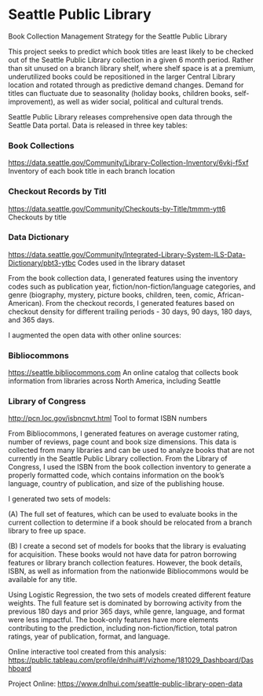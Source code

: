 # Seattle Public Library

Book Collection Management Strategy for the Seattle Public Library

This project seeks to predict which book titles are least likely to be checked out of the Seattle Public Library collection in a given 6 month period. Rather than sit unused on a branch library shelf, where shelf space is at a premium, underutilized books could be repositioned in the larger Central Library location and rotated through as predictive demand changes. Demand for titles can fluctuate due to seasonality (holiday books, children books, self-improvement), as well as wider social, political and cultural trends. 

Seattle Public Library releases comprehensive open data through the Seattle Data portal. Data is released in three key tables:

### Book Collections
https://data.seattle.gov/Community/Library-Collection-Inventory/6vkj-f5xf
Inventory of each book title in each branch location

### Checkout Records by Titl
https://data.seattle.gov/Community/Checkouts-by-Title/tmmm-ytt6
Checkouts by title 

### Data Dictionary
https://data.seattle.gov/Community/Integrated-Library-System-ILS-Data-Dictionary/pbt3-ytbc 
Codes used in the library dataset 

From the book collection data, I generated features using the inventory codes such as publication year, fiction/non-fiction/language categories, and genre (biography, mystery, picture books, children, teen, comic, African-American). From the checkout records, I generated features based on checkout density for different trailing periods - 30 days, 90 days, 180 days, and 365 days. 

I augmented the open data with other online sources:

### Bibliocommons
https://seattle.bibliocommons.com 
An online catalog that collects book information from libraries across North America, including Seattle

### Library of Congress
http://pcn.loc.gov/isbncnvt.html 
Tool to format ISBN numbers

From Bibliocommons, I generated features on average customer rating, number of reviews, page count and book size dimensions. This data is collected from many libraries and can be used to analyze books that are not currently in the Seattle Public Library collection. From the Library of Congress, I used the ISBN from the book collection inventory to generate a properly formatted code, which contains information on the book’s language, country of publication, and size of the publishing house. 

I generated two sets of models: 

(A) The full set of features, which can be used to evaluate books in the current collection to determine if a book should be relocated from a branch library to free up space.

(B) I create a second set of models for books that the library is evaluating for acquisition. These books would not have data for patron borrowing features or library branch collection features. However, the book details, ISBN, as well as information from the nationwide Bibliocommons would be available for any title.

Using Logistic Regression, the two sets of models created different feature weights. The full feature set is dominated by borrowing activity from the previous 180 days and prior 365 days, while genre, language, and format were less impactful. The book-only features have more elements contributing to the prediction, including non-fiction/fiction, total patron ratings, year of publication, format, and language. 

Online interactive tool created from this analysis: 
https://public.tableau.com/profile/dnlhui#!/vizhome/181029_Dashboard/Dashboard

Project Online: 
https://www.dnlhui.com/seattle-public-library-open-data 
